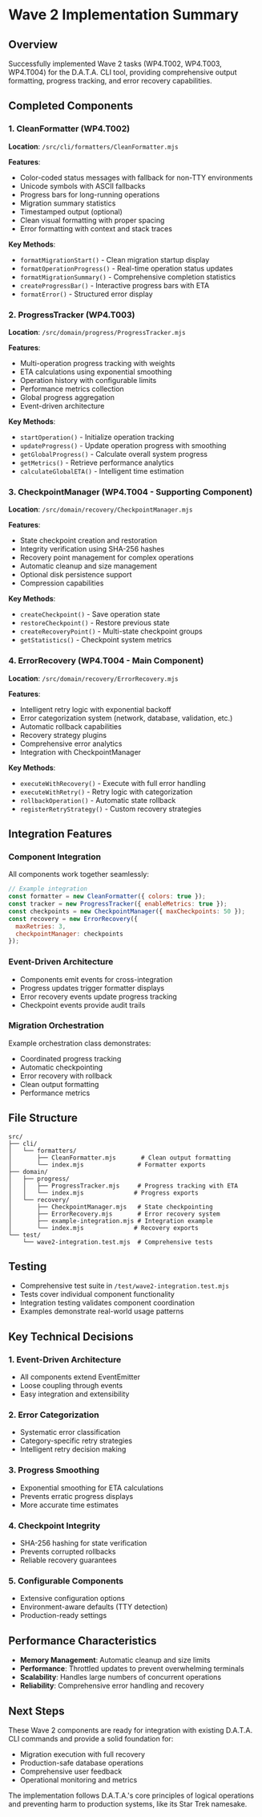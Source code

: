 # Wave 2 Implementation Summary

## Overview
Successfully implemented Wave 2 tasks (WP4.T002, WP4.T003, WP4.T004) for the D.A.T.A. CLI tool, providing comprehensive output formatting, progress tracking, and error recovery capabilities.

## Completed Components

### 1. CleanFormatter (WP4.T002)
**Location**: `/src/cli/formatters/CleanFormatter.mjs`

**Features**:
- Color-coded status messages with fallback for non-TTY environments
- Unicode symbols with ASCII fallbacks
- Progress bars for long-running operations
- Migration summary statistics
- Timestamped output (optional)
- Clean visual formatting with proper spacing
- Error formatting with context and stack traces

**Key Methods**:
- `formatMigrationStart()` - Clean migration startup display
- `formatOperationProgress()` - Real-time operation status updates
- `formatMigrationSummary()` - Comprehensive completion statistics
- `createProgressBar()` - Interactive progress bars with ETA
- `formatError()` - Structured error display

### 2. ProgressTracker (WP4.T003)
**Location**: `/src/domain/progress/ProgressTracker.mjs`

**Features**:
- Multi-operation progress tracking with weights
- ETA calculations using exponential smoothing
- Operation history with configurable limits
- Performance metrics collection
- Global progress aggregation
- Event-driven architecture

**Key Methods**:
- `startOperation()` - Initialize operation tracking
- `updateProgress()` - Update operation progress with smoothing
- `getGlobalProgress()` - Calculate overall system progress
- `getMetrics()` - Retrieve performance analytics
- `calculateGlobalETA()` - Intelligent time estimation

### 3. CheckpointManager (WP4.T004 - Supporting Component)
**Location**: `/src/domain/recovery/CheckpointManager.mjs`

**Features**:
- State checkpoint creation and restoration
- Integrity verification using SHA-256 hashes
- Recovery point management for complex operations
- Automatic cleanup and size management
- Optional disk persistence support
- Compression capabilities

**Key Methods**:
- `createCheckpoint()` - Save operation state
- `restoreCheckpoint()` - Restore previous state
- `createRecoveryPoint()` - Multi-state checkpoint groups
- `getStatistics()` - Checkpoint system metrics

### 4. ErrorRecovery (WP4.T004 - Main Component)
**Location**: `/src/domain/recovery/ErrorRecovery.mjs`

**Features**:
- Intelligent retry logic with exponential backoff
- Error categorization system (network, database, validation, etc.)
- Automatic rollback capabilities
- Recovery strategy plugins
- Comprehensive error analytics
- Integration with CheckpointManager

**Key Methods**:
- `executeWithRecovery()` - Execute with full error handling
- `executeWithRetry()` - Retry logic with categorization
- `rollbackOperation()` - Automatic state rollback
- `registerRetryStrategy()` - Custom recovery strategies

## Integration Features

### Component Integration
All components work together seamlessly:

```javascript
// Example integration
const formatter = new CleanFormatter({ colors: true });
const tracker = new ProgressTracker({ enableMetrics: true });
const checkpoints = new CheckpointManager({ maxCheckpoints: 50 });
const recovery = new ErrorRecovery({ 
  maxRetries: 3,
  checkpointManager: checkpoints 
});
```

### Event-Driven Architecture
- Components emit events for cross-integration
- Progress updates trigger formatter displays
- Error recovery events update progress tracking
- Checkpoint events provide audit trails

### Migration Orchestration
Example orchestration class demonstrates:
- Coordinated progress tracking
- Automatic checkpointing
- Error recovery with rollback
- Clean output formatting
- Performance metrics

## File Structure
```
src/
├── cli/
│   └── formatters/
│       ├── CleanFormatter.mjs       # Clean output formatting
│       └── index.mjs               # Formatter exports
├── domain/
│   ├── progress/
│   │   ├── ProgressTracker.mjs     # Progress tracking with ETA
│   │   └── index.mjs              # Progress exports
│   └── recovery/
│       ├── CheckpointManager.mjs   # State checkpointing
│       ├── ErrorRecovery.mjs       # Error recovery system
│       ├── example-integration.mjs # Integration example
│       └── index.mjs              # Recovery exports
└── test/
    └── wave2-integration.test.mjs  # Comprehensive tests
```

## Testing
- Comprehensive test suite in `/test/wave2-integration.test.mjs`
- Tests cover individual component functionality
- Integration testing validates component coordination
- Examples demonstrate real-world usage patterns

## Key Technical Decisions

### 1. Event-Driven Architecture
- All components extend EventEmitter
- Loose coupling through events
- Easy integration and extensibility

### 2. Error Categorization
- Systematic error classification
- Category-specific retry strategies
- Intelligent retry decision making

### 3. Progress Smoothing
- Exponential smoothing for ETA calculations
- Prevents erratic progress displays
- More accurate time estimates

### 4. Checkpoint Integrity
- SHA-256 hashing for state verification
- Prevents corrupted rollbacks
- Reliable recovery guarantees

### 5. Configurable Components
- Extensive configuration options
- Environment-aware defaults (TTY detection)
- Production-ready settings

## Performance Characteristics

- **Memory Management**: Automatic cleanup and size limits
- **Performance**: Throttled updates to prevent overwhelming terminals
- **Scalability**: Handles large numbers of concurrent operations
- **Reliability**: Comprehensive error handling and recovery

## Next Steps

These Wave 2 components are ready for integration with existing D.A.T.A. CLI commands and provide a solid foundation for:
- Migration execution with full recovery
- Production-safe database operations
- Comprehensive user feedback
- Operational monitoring and metrics

The implementation follows D.A.T.A.'s core principles of logical operations and preventing harm to production systems, like its Star Trek namesake.